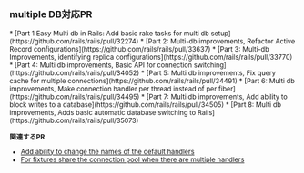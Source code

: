 ### multiple DB対応PR

<small>
* [Part 1 Easy Multi db in Rails: Add basic rake tasks for multi db setup](https://github.com/rails/rails/pull/32274)
* [Part 2: Multi-db improvements, Refactor Active Record configurations](https://github.com/rails/rails/pull/33637)
* [Part 3: Multi-db Improvements, identifying replica configurations](https://github.com/rails/rails/pull/33770)
* [Part 4: Multi db improvements, Basic API for connection switching](https://github.com/rails/rails/pull/34052)
* [Part 5: Multi db improvements, Fix query cache for multiple connections](https://github.com/rails/rails/pull/34491)
* [Part 6: Multi db improvements, Make connection handler per thread instead of per fiber](https://github.com/rails/rails/pull/34495)
* [Part 7: Multi db improvements, Add ability to block writes to a database](https://github.com/rails/rails/pull/34505)
* [Part 8: Multi db improvements, Adds basic automatic database switching to Rails](https://github.com/rails/rails/pull/35073)

**関連するPR**

* [Add ability to change the names of the default handlers](https://github.com/rails/rails/pull/35132)
* [For fixtures share the connection pool when there are multiple handlers](https://github.com/rails/rails/pull/34773)

</small>
